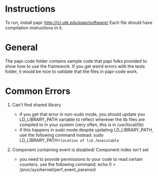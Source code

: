 # Instructions 
To run, install papi: http://icl.utk.edu/papi/software/
Each file should have compilation instructions in it. 

# General 
The papi-code folder contains sample code that papi folks provided to show how
to use the framework. If you get weird errors with the tests folder, it would be
nice to validate that the files in papi-code work. 

# Common Errors
1. Can't find shared library
    - if you get that error in non-sudo mode, you should update you
      LD_LIBRARY_PATH variable to reflect wherever the lib files are compiled to
      in your system (very often, this is in /usr/local/lib)
    - if this happens in sudo mode despite updating LD_LIBRARY_PATH, use the
      following command instead:
        sudo LD_LIBRARY_PATH=`location of lib` ./`executable`

2. Component containing event is disabled/ Component index isn't set 
    - you need to provide permissions to your code to read certain counters. use
      the following command:
        echo 0 > /proc/sys/kernel/perf_event_paranoid
